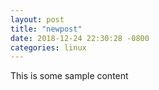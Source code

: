 ```yaml
---
layout: post
title: "newpost"
date: 2018-12-24 22:30:28 -0800
categories: linux
---
```


This is some sample content

